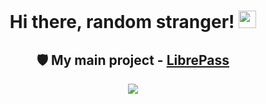 <h1 align="center">
  Hi there, random stranger!
  <img src="https://i.imgur.com/Zw2ELB8.gif" width="28" />
</h1>

<h2 align="center">
  🛡️ My main project - <a href="https://librepass.org">LibrePass</a>
</h2>

<div align="center">
  <a href="https://librepass.medzik.dev">
    <img src="https://github.com/M3DZIK/M3DZIK/assets/87065584/a05548b6-9cf4-44a4-823b-87cf0411eaeb" />
  </a>
</div>
